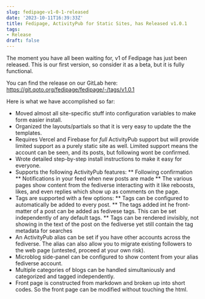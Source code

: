 ```yaml
---
slug: fedipage-v1-0-1-released
date: '2023-10-11T16:39:33Z'
title: Fedipage, ActivityPub for Static Sites, has Released v1.0.1
tags:
- Release
draft: false
---
```


The moment you have all been waiting for, v1 of Fedipage has just been released.
This is our first version, so consider it as a beta, but it is fully functional.

You can find the release on our GitLab here:
https://git.qoto.org/fedipage/fedipage/-/tags/v1.0.1

Here is what we have accomplished so far:

* Moved almost all site-specific stuff into configuration variables to make form
    easier install.
* Organized the layouts/partials so that it is very easy to update the
    the templates.
* Requires Vercel and Firebase for *full* ActivityPub support but will provide
    limited support as a purely static site as well. Limited support means the
    account can be seen, and its posts, but following wont be confirmed.
* Wrote detailed step-by-step install instructions to make it easy for everyone.
* Supports the following ActivityPub features:
** Following confirmation
** Notifications in your feed when new posts are made
** The various pages show content from the fediverse interacting with it like
     reboosts, likes, and even replies which show up as comments on the page.
* Tags are supported with a few options:
** Tags can be configured to automatically be added to every post.
** The tags added int he front-matter of a post can be added as fedivese tags.
     This can be set independently of any default tags.
** Tags can be rendered invisibly, not showing in the text of the post on the
     fediverse yet still contain the tag metadata for searches
* An ActivityPub alias can be set if you have other accounts across the
    fediverse. The alias can also allow you to migrate existing followers to
    the web page (untested, proceed at your own risk).
* Microblog side-panel can be configured to show content from your alias
    fediverse account.
* Multiple categories of blogs can be handled simultaniously and categorized and
    tagged independently.
* Front page is constructed from markdown and broken up into short codes. So
    the front page can be modified without touching the html.
